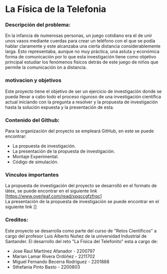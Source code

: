 # La Física de la Telefonia

### Descripción del problema:
En la infancia de numerosas personas, un juego cotidiano era el de unir unos vasos mediante cuerdas para crear un teléfono con el que se podía hablar claramente y este alcanzaba una cierta distancia considerablemente larga. Esto representaba, aunque no muy práctica, una astuta y económica forma de comunicación por lo que esta investigación tiene como objetivo principal estudiar los fenómenos físicos detrás de este juego de niños que permite la comunicación ́on a distancia.  

### motivacion y objetivos   
Este proyecto tiene el objetivo de ser un ejercicio de investigación donde se pueda llevar a cabo todo el proceso riguroso de una investigación científica actual iniciando con la pregunta a resolver y la propuesta de investigación hasta la solución expuesta y la presentación de esta.   

### Contenido del Github:  
Para la organización del proyecto se empleará GitHub, en este se puede encontrar:    
- La propuesta de investigación.  
- La presentación de la propuesta de investigación.   
- Montaje Experimental.  
- Código de simulación.
  

### Vinculos importantes 
La propuesta de investigación del proyecto se desarrolló en el formato de látex, se puede encontrar en el siguiente link [https://www.overleaf.com/read/xpqccgfzfrqc]  
 La presentación de la propuesta de investigación se puede encontrar en el siguiente link []  


### Creditos:
Este proyecto se desarrolla como parte del curso de "Retos Científicos" a cargo del profesor Luis Alberto Nuñez de la universidad Industrial de Santander. El desarrollo del reto "La Física del Telefonito" esta a cargo de:
- Jose Raul Martínez Afanador - 2200797  
- Marian Lamar Rivera Ordóñez - 2211702  
- Miguel Fernando Becerra Rodríguez - 2201888  
- Sthefania Pinto Basto - 2200803

